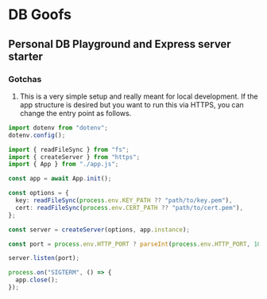# DB Goofs

## Personal DB Playground and Express server starter

### Gotchas

1. This is a very simple setup and really meant for local development. If the app structure is desired but you want to run this via HTTPS, you can change the entry point as follows.

```typescript
import dotenv from "dotenv";
dotenv.config();

import { readFileSync } from "fs";
import { createServer } from "https";
import { App } from "./app.js";

const app = await App.init();

const options = {
  key: readFileSync(process.env.KEY_PATH ?? "path/to/key.pem"),
  cert: readFileSync(process.env.CERT_PATH ?? "path/to/cert.pem"),
};

const server = createServer(options, app.instance);

const port = process.env.HTTP_PORT ? parseInt(process.env.HTTP_PORT, 10) : 8080;

server.listen(port);

process.on("SIGTERM", () => {
  app.close();
});
```
